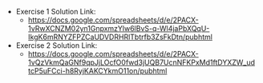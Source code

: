 - Exercise 1 Solution Link:
  - https://docs.google.com/spreadsheets/d/e/2PACX-1vRwXCNZM02yn1GnpxmzYlw6lBvS-q-Wl4jaPbXQqU-IkgK6mRNYZFPZCaUDVDRHRlTbtrfb3ZsFkDtn/pubhtml
- Exercise 2 Solution Link:
  - https://docs.google.com/spreadsheets/d/e/2PACX-1vQzVkmQaGNf9qpJjLOcfO0fwd3jUQB7UcnNFKPxMd1ftDYXZW_udtcP5uFCci-h8RyjKAKCYkmO11on/pubhtml
